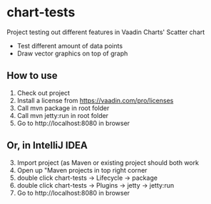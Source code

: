# chart-tests

Project testing out different features in Vaadin Charts' Scatter chart
- Test different amount of data points
- Draw vector graphics on top of graph

## How to use

1. Check out project
2. Install a license from https://vaadin.com/pro/licenses
3. Call mvn package in root folder
4. Call mvn jetty:run in root folder
5. Go to http://localhost:8080 in browser

## Or, in IntelliJ IDEA
3. Import project (as Maven or existing project should both work
4. Open up "Maven projects in top right corner
5. double click chart-tests -> Lifecycle -> package
6. double click chart-tests -> Plugins -> jetty -> jetty:run
7. Go to http://localhost:8080 in browser
